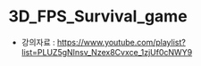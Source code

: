 # 3D_FPS_Survival_game

 - 강의자료 : https://www.youtube.com/playlist?list=PLUZ5gNInsv_Nzex8Cvxce_1zjUf0cNWY9
